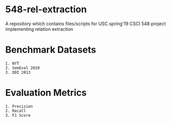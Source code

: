 # 548-rel-extraction
A repository which contains files/scripts for USC spring'19 CSCI 548 project implementing relation extraction

# Benchmark Datasets
    1. NYT 
    2. SemEval 2010
    3. DDI 2013
   
# Evaluation Metrics
    1. Precision
    2. Recall 
    3. F1 Score


